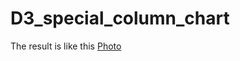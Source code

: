 # D3_special_column_chart
The result is like this [Photo](https://github.com/yueMaHello/D3_special_column_chart/blob/master/bar_chart.PNG)
